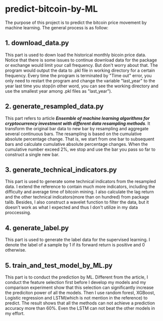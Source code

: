 # predict-bitcoin-by-ML
The purpose of this project is to predict the bitcoin price movement by machine learning. The general process is as follow:

## 1. download_data.py
This part is used to down load the historical monthly bicoin price data. Notice that there is some issues to continue download data for the package or exchange would limit your call frequency. But don't worry about that. The program would output the data to .pkl file in working directory for a certain frequency. Every time the program is terminated by "Time out" error, you only need to restart the program and change the variable "last_year" to the year last time you stop(in other word, you can see the working directory and use the smallest year among .pkl files as "last_year").

## 2. generate_resampled_data.py
This part refers to article **_Ensemble of machine learning algorithms for cryptocurrency investment with different data resampling methods_**. It transform the original bar data to new bar by resampling and aggregate several continuous bars. The resampling is based on the cumulative absolute percentage change. That is, we start from one bar to subsequent bars and calculate cumulative absolute percentage changes. When the cumulative number exceed 2%, we stop and use the bar you pass so far to construct a single new bar.

## 3. generate_technical_indicators.py
This part is used to generate some technical indicators from the resampled data. I extend the reference to contain much more indicators, including the difficulty and average time of bitcoin mining. I also calculate the lag return and the other technical indicators(more than on hundred) from package talib. Besides, I also construct a wavelet function to filter the data, but it doesn't work as what I expected and thus I don't utilize in my data proccessing.

## 4. generate_label.py
This part is used to generate the label data for the supervised learning. I denote the label of a sample by 1 if its forward return is positive and 0 otherwise.

## 5. train_and_test_model_by_ML.py
This part is to conduct the prediction by ML. Different from the article, I conduct the feature selection first before I develop my models and my comparison experiment show that this selection can significantly increase the prediciton power of all the models. Then I use random forest, XGBoost, Logistic regression and LSTM(which is not mention in the reference) to predict. The result shows that all the methods can not achieve a prediction accuracy more than 60%. Even the LSTM can not beat the other models in my effort.
